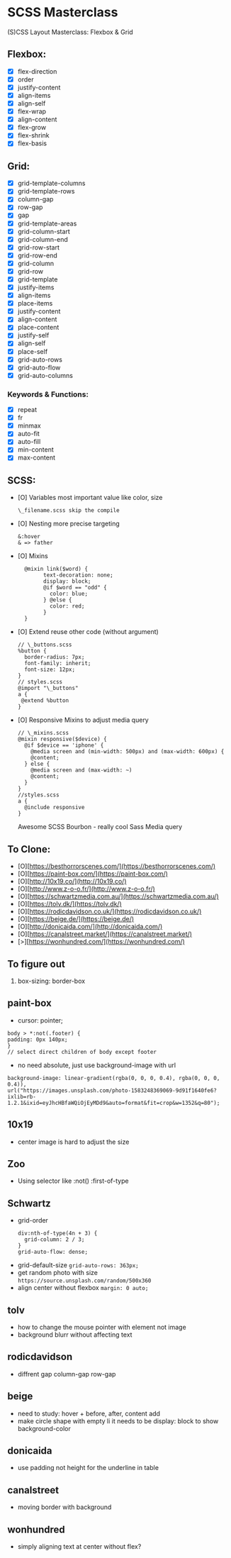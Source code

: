 # SCSS Masterclass

(S)CSS Layout Masterclass: Flexbox & Grid

## Flexbox:

- [x] flex-direction
- [x] order
- [x] justify-content
- [x] align-items
- [x] align-self
- [x] flex-wrap
- [x] align-content
- [x] flex-grow
- [x] flex-shrink
- [x] flex-basis

## Grid:

- [x] grid-template-columns
- [x] grid-template-rows
- [x] column-gap
- [x] row-gap
- [x] gap
- [x] grid-template-areas
- [x] grid-column-start
- [x] grid-column-end
- [x] grid-row-start
- [x] grid-row-end
- [x] grid-column
- [x] grid-row
- [x] grid-template
- [x] justify-items
- [x] align-items
- [x] place-items
- [x] justify-content
- [x] align-content
- [x] place-content
- [x] justify-self
- [x] align-self
- [x] place-self
- [x] grid-auto-rows
- [x] grid-auto-flow
- [x] grid-auto-columns

### Keywords & Functions:

- [x] repeat
- [x] fr
- [x] minmax
- [x] auto-fit
- [x] auto-fill
- [x] min-content
- [x] max-content

## SCSS:

- [O] Variables
  most important value like color, size
  ```
  \_filename.scss skip the compile
  ```
- [O] Nesting
  more precise targeting
  ```
  &:hover
  & => father
  ```
- [O] Mixins

  ```
    @mixin link($word) {
          text-decoration: none;
          display: block;
          @if $word == "odd" {
            color: blue;
          } @else {
            color: red;
          }
    }
  ```

- [O] Extend
  reuse other code (without argument)
  ```
  // \_buttons.scss
  %button {
    border-radius: 7px;
    font-family: inherit;
    font-size: 12px;
  }
  // styles.scss
  @import "\_buttons"
  a {
   @extend %button
  }
  ```
- [O] Responsive Mixins
  to adjust media query
  ```
  // \_mixins.scss
  @mixin responsive($device) {
    @if $device == 'iphone' {
      @media screen and (min-width: 500px) and (max-width: 600px) {
      @content;
    } else {
      @media screen and (max-width: ~)
      @content;
    }
  }
  //styles.scss
  a {
    @include responsive
  }
  ```
  Awesome SCSS
  Bourbon - really cool
  Sass Media query

## To Clone:

- [O][https://besthorrorscenes.com/](https://besthorrorscenes.com/)
- [O][https://paint-box.com/](https://paint-box.com/)
- [O][http://10x19.co/](http://10x19.co/)
- [O][http://www.z-o-o.fr/](http://www.z-o-o.fr/)
- [O][https://schwartzmedia.com.au/](https://schwartzmedia.com.au/)
- [O][https://tolv.dk/](https://tolv.dk/)
- [O][https://rodicdavidson.co.uk/](https://rodicdavidson.co.uk/)
- [O][https://beige.de/](https://beige.de/)
- [O][http://donicaida.com/](http://donicaida.com/)
- [O][https://canalstreet.market/](https://canalstreet.market/)
- [>][https://wonhundred.com/](https://wonhundred.com/)

## To figure out

1. box-sizing: border-box

## paint-box

- cursor: pointer;

```
body > *:not(.footer) {
padding: 0px 140px;
}
// select direct children of body except footer
```

- no need absolute, just use background-image with url

```
background-image: linear-gradient(rgba(0, 0, 0, 0.4), rgba(0, 0, 0, 0.4)),
url("https://images.unsplash.com/photo-1583248369069-9d91f1640fe6?ixlib=rb-1.2.1&ixid=eyJhcHBfaWQiOjEyMDd9&auto=format&fit=crop&w=1352&q=80");
```

## 10x19

- center image is hard to adjust the size

## Zoo

- Using selector like :not() :first-of-type

## Schwartz

- grid-order
  ```
  div:nth-of-type(4n + 3) {
    grid-column: 2 / 3;
  }
  grid-auto-flow: dense;
  ```
- grid-default-size
  `grid-auto-rows: 363px;`
- get random photo with size
  `https://source.unsplash.com/random/500x360`
- align center without flexbox
  `margin: 0 auto;`

## tolv

- how to change the mouse pointer with element not image
- background blurr without affecting text

## rodicdavidson

- diffrent gap
  column-gap
  row-gap

## beige

- need to study: hover + before, after, content add
- make circle shape with empty li
  it needs to be display: block to show background-color

## donicaida

- use padding not height for the underline in table

## canalstreet

- moving border with background

## wonhundred

- simply aligning text at center without flex?
